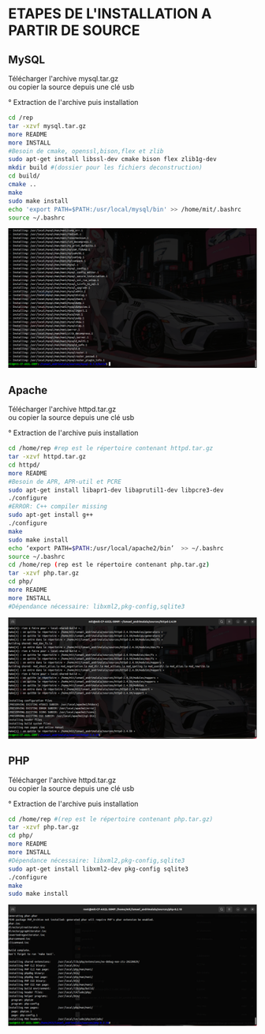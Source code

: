 # ETAPES DE L'INSTALLATION A PARTIR DE SOURCE

## MySQL 
Télécharger l'archive mysql.tar.gz  
ou copier la source depuis une clé usb  

° Extraction de l'archive puis installation
```bash
cd /rep
tar -xzvf mysql.tar.gz
more README
more INSTALL
#Besoin de cmake, openssl,bison,flex et zlib
sudo apt-get install libssl-dev cmake bison flex zlib1g-dev
mkdir build #(dossier pour les fichiers deconstruction)
cd build/
cmake ..
make
sudo make install
echo 'export PATH=$PATH:/usr/local/mysql/bin' >> /home/mit/.bashrc
source ~/.bashrc
```
<img src="https://github.com/Not-Kira/Intro-/blob/Not-Kira-screenshots/InstallationMYSQL.png" alt="Installation de MySQL terminé">


## Apache
Télécharger l'archive httpd.tar.gz  
ou copier la source depuis une clé usb  

° Extraction de l'archive puis installation
```bash
cd /home/rep #rep est le répertoire contenant httpd.tar.gz
tar -xzvf httpd.tar.gz
cd httpd/
more README
#Besoin de APR, APR-util et PCRE
sudo apt-get install libapr1-dev libaprutil1-dev libpcre3-dev
./configure
#ERROR: C++ compiler missing
sudo apt-get install g++
./configure
make
sudo make install
echo ‘export PATH=$PATH:/usr/local/apache2/bin’  >> ~/.bashrc
source ~/.bashrc
cd /home/rep (rep est le répertoire contenant php.tar.gz)
tar -xzvf php.tar.gz
cd php/
more README
more INSTALL
#Dépendance nécessaire: libxml2,pkg-config,sqlite3
```

<img src="https://github.com/Not-Kira/Intro-/blob/Not-Kira-screenshots/InstallationApache~2.png" alt="Installation de Apache terminé">  

## PHP
Télécharger l'archive httpd.tar.gz  
ou copier la source depuis une clé usb  

° Extraction de l'archive puis installation
```bash
cd /home/rep #(rep est le répertoire contenant php.tar.gz)
tar -xzvf php.tar.gz
cd php/
more README
more INSTALL
#Dépendance nécessaire: libxml2,pkg-config,sqlite3
sudo apt-get install libxml2-dev pkg-config sqlite3
./configure
make
sudo make install
```
<img src="https://github.com/Not-Kira/Intro-/blob/Not-Kira-screenshots/InstallationPHP~2.png" alt="Installation de PHP terminé">  

